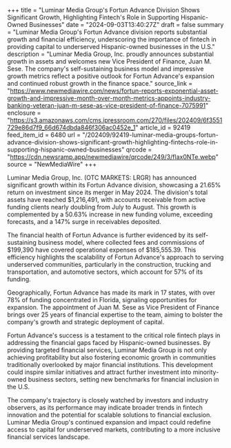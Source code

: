 +++
title = "Luminar Media Group's Fortun Advance Division Shows Significant Growth, Highlighting Fintech's Role in Supporting Hispanic-Owned Businesses"
date = "2024-09-03T13:40:27Z"
draft = false
summary = "Luminar Media Group's Fortun Advance division reports substantial growth and financial efficiency, underscoring the importance of fintech in providing capital to underserved Hispanic-owned businesses in the U.S."
description = "Luminar Media Group, Inc. proudly announces substantial growth in assets and welcomes new Vice President of Finance, Juan M. Sese. The company's self-sustaining business model and impressive growth metrics reflect a positive outlook for Fortun Advance's expansion and continued robust growth in the finance space."
source_link = "https://www.newmediawire.com/news/fortun-reports-exponential-asset-growth-and-impressive-month-over-month-metrics-appoints-industry-banking-veteran-juan-m-sese-as-vice-president-of-finance-7075991"
enclosure = "https://s3.amazonaws.com/cms.ipressroom.com/270/files/202409/6f3551729e86d7f9_66d674dbda846f306ac0452e_1"
article_id = 92419
feed_item_id = 6480
url = "/202409/92419-luminar-media-groups-fortun-advance-division-shows-significant-growth-highlighting-fintechs-role-in-supporting-hispanic-owned-businesses"
qrcode = "https://cdn.newsramp.app/newmediawire/qrcode/249/3/flax0NTe.webp"
source = "NewMediaWire"
+++

<p>Luminar Media Group, Inc. (OTC MARKETS: LRGR) has announced significant growth within its Fortun Advance division, showcasing a 21.65% return on investment since its merger in May 2024. The division's total assets have reached $1,216,491, with accounts receivable from active funding clients nearly doubling from July to August. This growth is complemented by a 50.63% increase in new funding volume, exceeding forecasts, and a 147% surge in receivables deposited.</p><p>The financial health of Fortun Advance is further evidenced by its self-sustaining business model, where collected fees and commissions of $199,390 have covered operational expenses of $185,555.39. This efficiency highlights the scalability of Fortun Advance's approach to serving underserved communities, particularly in the construction, trucking and transportation, and automotive sectors, which account for 57% of its funding.</p><p>Geographically, Fortun Advance has made its mark in 17 states, with over 78% of funding concentrated in Florida, signaling opportunities for expansion. The appointment of Juan M. Sese as Vice President of Finance brings over 25 years of financial expertise to the team, aiming to bolster the company's growth and strategic deployment of capital.</p><p>Fortun Advance's success is a testament to the critical role fintech plays in addressing the financial gaps faced by Hispanic-owned businesses. By providing targeted financial services, Luminar Media Group is not only achieving profitability but also fostering economic growth in communities traditionally overlooked by major financial institutions. This development could inspire similar initiatives and attract further investment into minority-owned business sectors, setting new benchmarks for financial inclusion in the U.S.</p><p>The company's trajectory is closely watched by investors and industry observers, as its performance may indicate broader trends in fintech innovation and the potential for scalable solutions to financial exclusion. Luminar Media Group's continued expansion and impact could redefine access to capital for underserved markets, contributing to a more inclusive financial services landscape.</p>